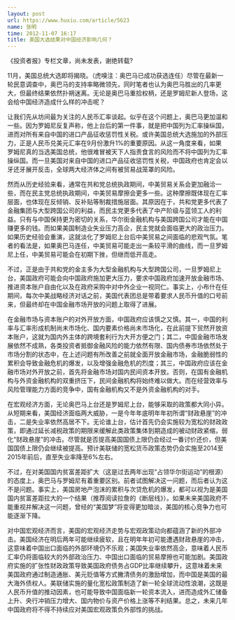 ```yaml
---
layout: post
url: https://www.huxiu.com/article/5623
name: 张明
time: 2012-11-07 16:17
title: 美国大选结果对中国经济影响几何？
---
```

《投资者报》专栏文章，尚未发表，谢绝转载?

11月，美国总统大选即将揭晓。（虎嗅注：奥巴马已成功获选连任）尽管在最新一轮民意调查中，奥巴马的支持率略微领先，同时笔者也认为奥巴马胜出的几率更大，但最终结果依然扑朔迷离。无论是奥巴马重拾权柄，还是罗姆尼新人登场，这会给中国经济造成什么样的冲击呢？

让我们先从坊间最为关注的人民币汇率谈起。似乎在这个问题上，奥巴马更加温和一些。因为罗姆尼反复声称，他上台后的第一件事，就是把中国列为汇率操纵国，进而对所有来自中国的进口产品征收惩罚性关税。或许美国总统大选施加的外部压力，正是人民币兑美元汇率在9月份激升1%的重要原因。从这一角度来看，如果罗姆尼真的当选美国总统，他很难冒被天下人指责食言的风险而不将中国列为汇率操纵国。而一旦美国对来自中国的进口产品征收惩罚性关税，中国政府也肯定会以牙还牙展开反击，全球两大经济体之间有被贸易战笼罩的风险。

然而从历史经验来看，通常在共和党总统执政期间，中美贸易关系会更加融洽一些，而在民主党总统执政期间，中美贸易摩擦会更多一些。这种摩擦既体现在汇率层面，也体现在反倾销、反补贴等制裁措施层面。其原因在于，共和党更多代表了金融集团与大型跨国公司的利益，而民主党更多代表了中产阶级与蓝领工人的利益。只有与中国保持更为密切的关系，华尔街金融机构与美国跨国公司才能在中国赚更多的钱。而如果美国制造业失业压力高企，民主党就会面临更大的政治压力。如果历史经验会重演，这就淡化了罗姆尼上台后中美贸易之间面临的悲观气氛。笔者的看法是，如果奥巴马连任，中美贸易可能走出一条较平滑的曲线，而一旦罗姆尼上任，中美贸易可能会在初期下挫，但继而低开高走。

不过，正是由于共和党的金主多为大型金融机构与大型跨国公司，一旦罗姆尼上台，美国政府可能会向中国政府施加更大压力，要求中国政府加速开放金融市场、推进资本账户自由化以及在政府采购中对中外企业一视同仁。事实上，小布什在任期间，每次中美战略经济对话之前，美国代表团总是带着要求人民币升值的口号前来，但最终却在中国金融市场开放的问题上取得了进展。

在金融市场与资本账户的对外开放方面，中国政府应该慎之又慎。其一，中国的利率与汇率形成机制尚未市场化、国内要素价格尚未市场化，在此前提下贸然开放资本账户，这就为国内外主体的跨境套利行为大开方便之门；其二，中国金融市场发展依然不成熟，各类投资者抵御金融风险的能力依然有限、国内债券市场依然处于市场分割的状态中，在上述问题有所改善之前就全面开放金融市场，金融脆弱性的累积会导致金融危机的爆发，以及增强金融危机的烈度；其三，中国政府应该在金融市场对外开放之前，首先将金融市场对国内民间资本开放。否则，在国有金融机构与外资金融机构的双重挤压下，民间金融机构将始终难以做大。而在经营效率与风险管理能力方面的竞争中，国有金融机构又不是外资金融机构的对手。

在宏观经济方面，无论奥巴马上台还是罗姆尼上台，能够采取的政策都大同小异。从短期来看，美国经济面临两大威胁，一是今年年底明年年初所谓“财政悬崖”的冲击，二是失业率依然高居不下。无论谁上台，估计首先仍会实施较为宽松的财政政策，即通过延长减税政策的期限来缓解此类政策集体到期造成的被动财政紧缩，弱化“财政悬崖”的冲击。尽管就是否提高美国国债上限仍会经过一番讨价还价，但美国国债上限仍会继续被提高。预计美联储的宽松货币政策态势仍会实施至2014至2015年前后，直至失业率降至6%左右。

不过，在对美国国内贫富差距扩大（这是过去两年出现“占领华尔街运动”的根源）的态度上，奥巴马与罗姆尼有着重要区别。前者试图解决这一问题，而后者认为这不是问题。事实上，美国房地产泡沫的累积与次贷危机的爆发，都可以视为是美国国内贫富差距拉大的一个结果（推荐阅读拉詹的《断层线》）。如果未来美国政府不能重视并解决这一问题，曾经的“美国梦”将变得更加暗淡，美国的核心竞争力也可能逐渐下降。

对中国宏观经济而言，美国的宏观经济走势与宏观政策动向都蕴涵了新的外部冲击。美国经济在明后两年可能继续疲软，且在明年年初可能遭遇财政悬崖的冲击，这意味着中国出口面临的外部环境仍不乐观；美国失业率依然高企，意味着人民币汇率仍将面临较大的外部政治压力、中国出口面临的贸易摩擦也可能加剧。美国政府实施的扩张性财政政策导致美国政府债务占GDP比率继续攀升，这意味着未来美国政府通过制造通胀、美元贬值等方式撇清债务的激励增加，而中国是美国的最大海外债权人。美联储实施的量化宽松政策制造了新一轮全球流动性浪潮，这既是人民币升值的推动因素，也可能导致中国面临新一轮资本流入，进而造成外汇储备上升、央行冲销压力增大、国内物价与资产价格上涨等不利结果。总之，未来几年中国政府将不得不持续应对美国宏观政策负外部性的挑战。

